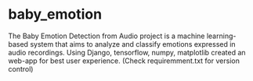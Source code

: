 # baby_emotion
The Baby Emotion Detection from Audio project is a machine learning-based system that aims to analyze and classify emotions expressed in audio recordings.
Using Django, tensorflow, numpy, matplotlib created an web-app for best user experience. (Check requiremment.txt for version control)
